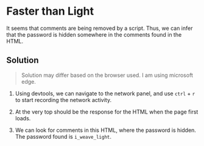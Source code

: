 # Faster than Light

It seems that comments are being removed by a script. Thus, we can infer that the password is hidden somewhere in the comments found in the HTML.

## Solution

> Solution may differ based on the browser used. I am using microsoft edge.

1. Using devtools, we can navigate to the network panel, and use `ctrl` + `r` to start recording the network activity.

2. At the very top should be the response for the HTML when the page first loads.

3. We can look for comments in this HTML, where the password is hidden. The password found is `i_weave_light`.